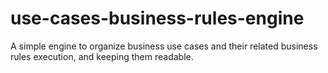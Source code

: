 # use-cases-business-rules-engine
A simple engine to organize business use cases and their related business rules execution, and keeping them readable.
